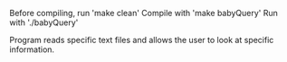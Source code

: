 Before compiling, run 'make clean'
Compile with 'make babyQuery'
Run with './babyQuery'

Program reads specific text files and allows the user to look at specific information.
